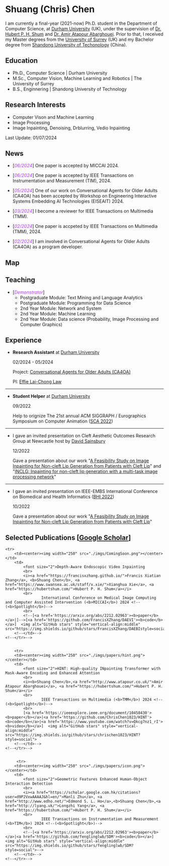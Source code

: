 # Shuang (Chris) Chen
I am currently a final-year (2021-now) Ph.D. student in the Department of Computer Science, at <a href="https://www.durham.ac.uk/">Durham University</a> (UK), under the supervision of <a href="https://hubertshum.com/">Dr. Hubert P. H. Shum</a> and <a href="http://www.atapour.co.uk/">Dr. Amir Atapour Abarghouei</a>. Prior to that, I received my Master degrees from the <a href="https://www.surrey.ac.uk/">University of Surrey</a> (UK) and my Bachelor degree from <a href="https://www.sdut.edu.cn/">Shandong University of Techonology</a> (China).


<!--My **research interests** lie primarily in computer vision and machine learning. I have done some works about image inpainting, vedio inpainting, denoising, deblurring.-->
<!--#### Technical Skills: Python, MATLAB, Android Studio-->

## Education
- Ph.D., Computer Science | Durham University							       		
- M.Sc., Computer Vision, Machine Learning and Robotics | The University of Surrey	        		
- B.S., Enginnering | Shandong University of Technology

## Research Interests
- Computer Vison and Machine Learning
- Image Processing
- Image Inpainting, Denoising, Drblurring, Vedio Inpainting


Last Update: 01/07/2024

## News
- [<em><a style="color: #B23AF4">06/2024</a></em>] One paper is accepted by MICCAI 2024.
  
- [<em><a style="color: #B23AF4">06/2024</a></em>] One paper is accepted by IEEE Transactions on Instrumentation and Measurement (TIM), 2024.
  
- [<em><a style="color: #B23AF4">05/2024</a></em>] One of our work on Conversational Agents for Older Adults (CA4OA) has been accepted by Workshop on Engineering Interactive Systems Embedding AI Technologies (EISEAIT) 2024.

- [<em><a style="color: #B23AF4">03/2024</a></em>] I become a reviewer for IEEE Transactions on Multimedia (TMM).
  
- [<em><a style="color: #B23AF4">02/2024</a></em>] One paper is accpeted by IEEE Transactions on Multimedia (TMM), 2024.
  
- [<em><a style="color: #B23AF4">02/2024</a></em>] I am involved in Conversational Agents for Older Adults (CA4OA) as a program developer.


## Map
<a class="pull-right" href="#">
    <script type="text/javascript" id="clustrmaps" src="//clustrmaps.com/map_v2.js?d=xfHZrCwVWeTUpPyh_V2GIKfmaVidU6pmDdDrefgq0yE&cl=ffffff&w=a"></script>
</a>

## Teaching
- [<em><a style="color: #B23AF4">Demonstrator</a></em>]
	- Postgraduate Module: Text Mining and Language Analytics
	- Postgraduate Module: Programming for Data Science
	- 2nd Year Module: Network and System
	- 2nd Year Module: Machine Learning
	- 2nd Year Module: Data science (Probability, Image Processing and Computer Graphics)
   
## Experience
- <b>Research Assistant</b> at <a href="https://www.durham.ac.uk/">Durham University</a>

	02/2024 - 05/2024

	Project: <a href="https://aihs.webspace.durham.ac.uk/conversational-agents-for-older-adults-ca4oa/#:~:text=Trustworthy%20conversational%20agents%20(CAs)%20can,and%20cannot%20benefit%20from%20them.">Conversational Agents for Older Adults (CA4OA)</a>
 
	PI: <a href="https://www.durham.ac.uk/staff/lai-chong-law/">Effie Lai-Chong Law</a>

--------------------------------------------------
- <b>Student Helper</b> at <a href="https://www.durham.ac.uk//">Durham University</a>

	09/2022

   	Help to orignize The 21st annual ACM SIGGRAPH / Eurographics Symposium on Computer Animation (<a href="https://computeranimation.org/2022/index.html">SCA 2022</a>)

--------------------------------------------------
- I gave an invited presentation on Cleft Aesthetic Outcomes Research Group at Newcastle host by <a href="https://www.newcastle-hospitals.nhs.uk/consultants/mr-david-sainsbury/">David Sainsbury</a>

	12/2022

	Gave a presentation about our work "<a href="https://ieeexplore.ieee.org/abstract/document/9926917">A Feasibility Study on Image Inpainting for Non-cleft Lip Generation from Patients with Cleft Lip</a>" and "<a href="https://www.sciencedirect.com/science/article/pii/S2665963823000544">INCLG: Inpainting for non-cleft lip generation with a multi-task image processing network</a>"

--------------------------------------------------
- I gave an invited presentation on IEEE-EMBS International Conference on Biomedical and Health Informatics (<a href="https://bhi-bsn-2022.org/">BHI 2022</a>)

	10/2022

	Gave a presentation about our work "<a href="https://ieeexplore.ieee.org/abstract/document/9926917">A Feasibility Study on Image Inpainting for Non-cleft Lip Generation from Patients with Cleft Lip</a>"
   
## Selected Publications [<a href="https://scholar.google.com/citations?hl=en&user=tRLJ2X4AAAAJ">Google Scholar</a>]
<table id="tbPublications" width="100%" style="border-collapse:separate; border-spacing:0px 10px;">
	<tbody>

	<tr>
		<td><center><img width="250" src="./imgs/ComingSoon.png"></center></td>
		<td>
			<font size="2">Depth-Aware Endoscopic Video Inpainting 
			<br>
			<i><a href="https://francisxzhang.github.io/">Francis Xiatian Zhang</a>, <b>Shuang Chen</b>, <a href="https://www.swansea.ac.uk/staff/x.xie/">Xianghua Xie</a>, <a href="https://hubertshum.com/">Hubert P. H. Shum</a></i>
			<br>
            		International Conference on Medical Image Computing and Computer Assisted Intervention (<b>MICCAI</b>) 2024 <!--(<b>Spotlight</b>)-->
			<br>
			<!--[<a href='https://arxiv.org/abs/2212.02963'><b>paper</b></a>|]-->[<a href='https://github.com/FrancisXZhang/DAEVI'><b>code</b></a>]  <img alt="GitHub stars" style="vertical-align:middle" src="https://img.shields.io/github/stars/FrancisXZhang/DAEBIstyle=social">
		<!--</td>-->
	<!--</tr>-->


        <tr>
		<td><center><img width="250" src="./imgs/papers/hint.png"></center></td>
		<td>
			<font size="2">HINT: High-quality INpainting Transformer with Mask-Aware Encoding and Enhanced Attention
			<br>
   			<i><b>Shuang Chen</b>,<a href="http://www.atapour.co.uk/">Amir Atapour Abarghouei</a>, <a href="https://hubertshum.com/">Hubert P. H. Shum</a></i>
			<br>
            		IEEE Transactions on Multimedia (<b>TMM</b>) 2024 <!--(<b>Spotlight</b>)-->
			<br>
			[<a href='https://ieeexplore.ieee.org/document/10458430'><b>paper</b></a>|<a href='https://github.com/ChrisChen1023/HINT'><b>code</b></a>|<a href='https://www.youtube.com/watch?v=Qkcg7nz1_rI'><b>video</b></a>]  <img alt="GitHub stars" style="vertical-align:middle" src="https://img.shields.io/github/stars/chrischen1023/HINT?style=social">  
		<!--</td>-->
	<!--</tr>-->

 
         <tr>
		<td><center><img width="250" src="./imgs/papers/icon.png"></center></td>
		<td>
			<font size="2">Geometric Features Enhanced Human-Object Interaction Detection 
			<br>
			<i><a href="https://scholar.google.com.hk/citations?user=d9P2VxwAAAAJ&hl=en/">Manli Zhu</a>, <a href="http://www.edho.net/">Edmond S. L. Ho</a>,<b>Shuang Chen</b>,<a href="http://lyang.uk/">Longzhi Yang</a>, <a href="https://hubertshum.com/">Hubert P. H. Shum</a></i>
			<br>
            		IEEE Transactions on Instrumentation and Measurement (<b>TIM</b>) 2024 <!--(<b>Spotlight</b>)-->
			<br>
			<!--[<a href='https://arxiv.org/abs/2212.02963'><b>paper</b></a>|<a href='https://github.com/fenglinglwb/SDM'><b>code</b></a>]  <img alt="GitHub stars" style="vertical-align:middle" src="https://img.shields.io/github/stars/fenglinglwb/SDM?style=social">-->
		<!--</td>-->
	<!--</tr>-->
<!--</tbody>-->
<!--</table>-->





<!--
## Work Experience
**Data Scientist @ Toyota Financial Services (_June 2022 - Present_)**
- Uncovered and corrected missing step in production data pipeline which impacted over 70% of active accounts
- Redeveloped loan originations model which resulted in 50% improvement in model performance and saving 1 million dollars in potential losses

**Data Science Consultant @ Shawhin Talebi Ventures LLC (_December 2020 - Present_)**
- Conducted data collection, processing, and analysis for novel study evaluating the impact of over 300 biometrics variables on human performance in hyper-realistic, live-fire training scenarios
- Applied unsupervised deep learning approaches to longitudinal ICU data to discover novel sepsis sub-phenotypes

## Projects
### Data-Driven EEG Band Discovery with Decision Trees
[Publication](https://www.mdpi.com/1424-8220/22/8/3048)

Developed objective strategy for discovering optimal EEG bands based on signal power spectra using **Python**. This data-driven approach led to better characterization of the underlying power spectrum by identifying bands that outperformed the more commonly used band boundaries by a factor of two. The proposed method provides a fully automated and flexible approach to capturing key signal components and possibly discovering new indices of brain activity.

![EEG Band Discovery](/assets/img/eeg_band_discovery.jpeg)

### Decoding Physical and Cognitive Impacts of Particulate Matter Concentrations at Ultra-Fine Scales
[Publication](https://www.mdpi.com/1424-8220/22/11/4240)

Used **Matlab** to train over 100 machine learning models which estimated particulate matter concentrations based on a suite of over 300 biometric variables. We found biometric variables can be used to accurately estimate particulate matter concentrations at ultra-fine spatial scales with high fidelity (r2 = 0.91) and that smaller particles are better estimated than larger ones. Inferring environmental conditions solely from biometric measurements allows us to disentangle key interactions between the environment and the body.

![Bike Study](/assets/img/bike_study.jpeg)

## Talks & Lectures
- Causality: The new science of an old question - GSP Seminar, Fall 2021
- Guest Lecture: Dimensionality Reduction - Big Data and Machine Learning for Scientific Discovery (PHYS 5336), Spring 2021
- Guest Lecture: Fourier and Wavelet Transforms - Scientific Computing (PHYS 5315), Fall 2020
- A Brief Introduction to Optimization - GSP Seminar, Fall 2019
- Weeks of Welcome Poster Competition - UTD, Fall 2019
- A Brief Introduction to Networks - GSP Seminar, Spring 2019

- [Data Science YouTube](https://www.youtube.com/channel/UCa9gErQ9AE5jT2DZLjXBIdA)

## Publications
1. Talebi S., Lary D.J., Wijeratne L. OH., and Lary, T. Modeling Autonomic Pupillary Responses from External Stimuli Using Machine Learning (2019). DOI: 10.26717/BJSTR.2019.20.003446
2. Wijeratne, L.O.; Kiv, D.R.; Aker, A.R.; Talebi, S.; Lary, D.J. Using Machine Learning for the Calibration of Airborne Particulate Sensors. Sensors 2020, 20, 99.
3. Lary, D.J.; Schaefer, D.; Waczak, J.; Aker, A.; Barbosa, A.; Wijeratne, L.O.H.; Talebi, S.; Fernando, B.; Sadler, J.; Lary, T.; Lary, M.D. Autonomous Learning of New Environments with a Robotic Team Employing Hyper-Spectral Remote Sensing, Comprehensive In-Situ Sensing and Machine Learning. Sensors 2021, 21, 2240. https://doi.org/10.3390/s21062240
4. Zhang, Y.; Wijeratne, L.O.H.; Talebi, S.; Lary, D.J. Machine Learning for Light Sensor Calibration. Sensors 2021, 21, 6259. https://doi.org/10.3390/s21186259
5. Talebi, S.; Waczak, J.; Fernando, B.; Sridhar, A.; Lary, D.J. Data-Driven EEG Band Discovery with Decision Trees. Preprints 2022, 2022030145 (doi: 10.20944/preprints202203.0145.v1).
6. Fernando, B.A.; Sridhar, A.; Talebi, S.; Waczak, J.; Lary, D.J. Unsupervised Blink Detection Using Eye Aspect Ratio Values. Preprints 2022, 2022030200 (doi: 10.20944/preprints202203.0200.v1).
7. Talebi, S. et al. Decoding Physical and Cognitive Impacts of PM Concentrations at Ultra-fine Scales, 29 March 2022, PREPRINT (Version 1) available at Research Square [https://doi.org/10.21203/rs.3.rs-1499191/v1]
8. Lary, D.J. et al. (2022). Machine Learning, Big Data, and Spatial Tools: A Combination to Reveal Complex Facts That Impact Environmental Health. In: Faruque, F.S. (eds) Geospatial Technology for Human Well-Being and Health. Springer, Cham. https://doi.org/10.1007/978-3-030-71377-5_12
9. Wijerante, L.O.H. et al. (2022). Advancement in Airborne Particulate Estimation Using Machine Learning. In: Faruque, F.S. (eds) Geospatial Technology for Human Well-Being and Health. Springer, Cham. https://doi.org/10.1007/978-3-030-71377-5_13

- [Data Science Blog](https://medium.com/@shawhin)



-->







<!--
**ChrisChen1023/chrischen1023** is a ✨ _special_ ✨ repository because its `README.md` (this file) appears on your GitHub profile.

Here are some ideas to get you started:

- 🔭 I’m currently working on ...
- 🌱 I’m currently learning ...
- 👯 I’m looking to collaborate on ...
- 🤔 I’m looking for help with ...
- 💬 Ask me about ...
- 📫 How to reach me: ...
- 😄 Pronouns: ...
- ⚡ Fun fact: ...
-->
